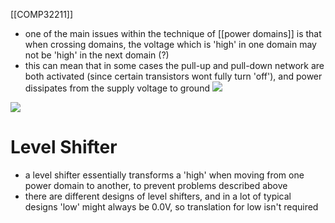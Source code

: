 [[COMP32211]]

- one of the main issues within the technique of [[power domains]] is that when crossing domains, the voltage which is 'high' in one domain may not be 'high' in the next domain (?)
- this can mean that in some cases the pull-up and pull-down network are both activated (since certain transistors wont fully turn 'off'), and power dissipates from the supply voltage to ground
![](https://i.imgur.com/tpQcldU.png)

![](https://i.imgur.com/bCPzW3L.png)

# Level Shifter
- a level shifter essentially transforms a 'high' when moving from one power domain to another, to prevent problems described above
- there are different designs of level shifters, and in a lot of typical designs 'low' might always be 0.0V, so translation for low isn't required 